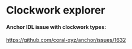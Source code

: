 # Clockwork explorer

#### Anchor IDL issue with clockwork types:

https://github.com/coral-xyz/anchor/issues/1632

